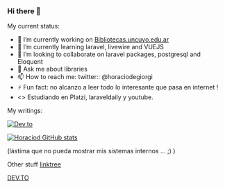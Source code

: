 ### Hi there 👋

<!--
**horaciod/horaciod** is a ✨ _special_ ✨ repository because its `README.md` (this file) appears on your GitHub profile.
-->
My current status: 

- 🔭 I’m currently working on [Bibliotecas.uncuyo.edu.ar](https://github.com/SIDUNCUYO/)
- 🌱 I’m currently learning laravel, livewire and VUEJS
- 👯 I’m looking to collaborate on laravel packages, postgresql and Eloquent
- 💬 Ask me about libraries 
- 📫 How to reach me: twitter::  @horaciodegiorgi
- ⚡ Fun fact: no alcanzo a leer todo lo interesante que pasa en internet !
- <> Estudiando en Platzi, laraveldaily  y youtube. 

My writings:

[![Dev.to](https://github-readme-blog-cards.onrender.com?url=https://dev.to/horaciodegiorgi/)](https://dev.to/horaciodegiorgi/)




[![Horaciod GitHub stats](https://github-readme-stats.vercel.app/api?username=horaciod&theme=dark)](https://github.com/anuraghazra/github-readme-stats)

(lástima que no pueda mostrar mis sistemas internos ... ;) ) 

Other stuff 
[linktree](https://linktr.ee/horaciod)

[DEV.TO](https://dev.to/horaciodegiorgi/)
